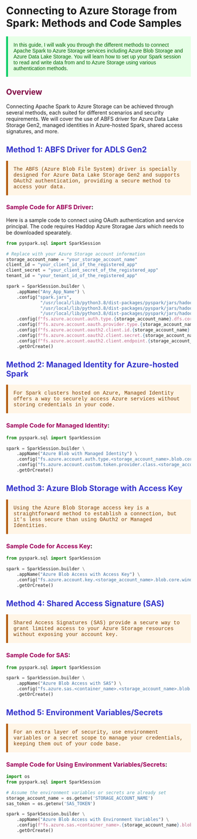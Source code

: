 # Connecting to Azure Storage from Spark: Methods and Code Samples

<p style="color: #006600; font-family: 'Trebuchet MS', Helvetica, sans-serif; background-color: #e6ffe6; padding: 15px; border-left: 5px solid #00cc66;">
In this guide, I will walk you through the different methods to connect Apache Spark to Azure Storage services including Azure Blob Storage and Azure Data Lake Storage. You will learn how to set up your Spark session to read and write data from and to Azure Storage using various authentication methods.
</p>

## <span style="color: #7e0041;">Overview</span>

Connecting Apache Spark to Azure Storage can be achieved through several methods, each suited for different scenarios and security requirements. We will cover the use of ABFS driver for Azure Data Lake Storage Gen2, managed identities in Azure-hosted Spark, shared access signatures, and more.

## <span style="color: #3333cc;">Method 1: ABFS Driver for ADLS Gen2</span>

<p style="color: #804000; font-family: 'Courier New', Courier, monospace; background-color: #fff5e6; padding: 15px; border-left: 5px solid #b35900;">
The ABFS (Azure Blob File System) driver is specially designed for Azure Data Lake Storage Gen2 and supports OAuth2 authentication, providing a secure method to access your data.
</p>

### <span style="color: #9e0059;">Sample Code for ABFS Driver</span>:

Here is a sample code to connect using OAuth authentication and service principal. The code requires Haddop Azure Storagae Jars which needs to be downloaded spearately.

```python
from pyspark.sql import SparkSession

# Replace with your Azure Storage account information
storage_account_name = "your_storage_account_name"
client_id = "your_client_id_of_the_registered_app"
client_secret = "your_client_secret_of_the_registered_app"
tenant_id = "your_tenant_id_of_the_registered_app"

spark = SparkSession.builder \
    .appName("Any_App_Name") \
    .config("spark.jars", 
             "/usr/local/lib/python3.8/dist-packages/pyspark/jars/hadoop-azure-3.3.3.jar,"\
             "/usr/local/lib/python3.8/dist-packages/pyspark/jars/hadoop-azure-datalake-3.3.3.jar,"\
             "/usr/local/lib/python3.8/dist-packages/pyspark/jars/hadoop-common-3.3.3.jar") \
    .config(f"fs.azure.account.auth.type.{storage_account_name}.dfs.core.windows.net", "OAuth") \
    .config(f"fs.azure.account.oauth.provider.type.{storage_account_name}.dfs.core.windows.net", "org.apache.hadoop.fs.azurebfs.oauth2.ClientCredsTokenProvider") \
    .config(f"fs.azure.account.oauth2.client.id.{storage_account_name}.dfs.core.windows.net", client_id) \
    .config(f"fs.azure.account.oauth2.client.secret.{storage_account_name}.dfs.core.windows.net", client_secret) \
    .config(f"fs.azure.account.oauth2.client.endpoint.{storage_account_name}.dfs.core.windows.net", f"https://login.microsoftonline.com/{tenant_id}/oauth2/token") \
    .getOrCreate()
```

## <span style="color: #3333cc;">Method 2: Managed Identity for Azure-hosted Spark</span>

<p style="color: #804000; font-family: 'Courier New', Courier, monospace; background-color: #fff5e6; padding: 15px; border-left: 5px solid #b35900;">
For Spark clusters hosted on Azure, Managed Identity offers a way to securely access Azure services without storing credentials in your code.
</p>

### <span style="color: #9e0059;">Sample Code for Managed Identity</span>:

```python
from pyspark.sql import SparkSession

spark = SparkSession.builder \
    .appName("Azure Blob with Managed Identity") \
    .config("fs.azure.account.auth.type.<storage_account_name>.blob.core.windows.net", "CustomAccessToken") \
    .config("fs.azure.account.custom.token.provider.class.<storage_account_name>.blob.core.windows.net", "org.apache.hadoop.fs.azurebfs.oauth2.ManagedIdentityCredentialProvider") \
    .getOrCreate()
```

## <span style="color: #3333cc;">Method 3: Azure Blob Storage with Access Key</span>

<p style="color: #804000; font-family: 'Courier New', Courier, monospace; background-color: #fff5e6; padding: 15px; border-left: 5px solid #b35900;">
Using the Azure Blob Storage access key is a straightforward method to establish a connection, but it's less secure than using OAuth2 or Managed Identities.
</p>

### <span style="color: #9e0059;">Sample Code for Access Key</span>:

```python
from pyspark.sql import SparkSession

spark = SparkSession.builder \
    .appName("Azure Blob Access with Access Key") \
    .config("fs.azure.account.key.<storage_account_name>.blob.core.windows.net", "<access_key>") \
    .getOrCreate()
```

## <span style="color: #3333cc;">Method 4: Shared Access Signature (SAS)</span>

<p style="color: #804000; font-family: 'Courier New', Courier, monospace; background-color: #fff5e6; padding:
15px; border-left: 5px solid #b35900;">
Shared Access Signatures (SAS) provide a secure way to grant limited access to your Azure Storage resources without exposing your account key.
</p>

### <span style="color: #9e0059;">Sample Code for SAS</span>:

```python
from pyspark.sql import SparkSession

spark = SparkSession.builder \
    .appName("Azure Blob Access with SAS") \
    .config("fs.azure.sas.<container_name>.<storage_account_name>.blob.core.windows.net", "<sas_token>") \
    .getOrCreate()
```

## <span style="color: #3333cc;">Method 5: Environment Variables/Secrets</span>

<p style="color: #804000; font-family: 'Courier New', Courier, monospace; background-color: #fff5e6; padding: 15px; border-left: 5px solid #b35900;">
For an extra layer of security, use environment variables or a secret scope to manage your credentials, keeping them out of your code base.
</p>

### <span style="color: #9e0059;">Sample Code for Using Environment Variables/Secrets</span>:

```python
import os
from pyspark.sql import SparkSession

# Assume the environment variables or secrets are already set
storage_account_name = os.getenv('STORAGE_ACCOUNT_NAME')
sas_token = os.getenv('SAS_TOKEN')

spark = SparkSession.builder \
    .appName("Azure Blob Access with Environment Variables") \
    .config(f"fs.azure.sas.<container_name>.{storage_account_name}.blob.core.windows.net", sas_token) \
    .getOrCreate()
```

